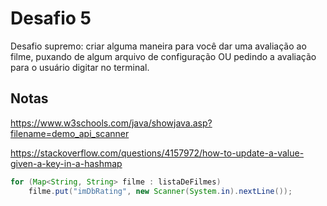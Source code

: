 # Desafio 5

Desafio supremo: criar alguma maneira para você dar uma avaliação ao filme, puxando de algum arquivo de configuração OU pedindo a avaliação para o usuário digitar no terminal.

## Notas

https://www.w3schools.com/java/showjava.asp?filename=demo_api_scanner

https://stackoverflow.com/questions/4157972/how-to-update-a-value-given-a-key-in-a-hashmap

```java
for (Map<String, String> filme : listaDeFilmes)
    filme.put("imDbRating", new Scanner(System.in).nextLine());
```
